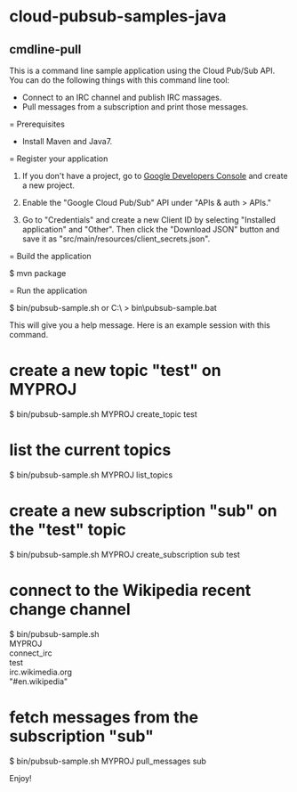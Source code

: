 cloud-pubsub-samples-java
=========================

cmdline-pull
------------

This is a command line sample application using the Cloud Pub/Sub
API. You can do the following things with this command line tool:

* Connect to an IRC channel and publish IRC massages.
* Pull messages from a subscription and print those messages.

= Prerequisites

- Install Maven and Java7.

= Register your application

1. If you don't have a project, go to [Google Developers Console][1]
   and create a new project.

2. Enable the "Google Cloud Pub/Sub" API under "APIs & auth > APIs."

3. Go to "Credentials" and create a new Client ID by selecting
   "Installed application" and "Other". Then click the "Download JSON"
   button and save it as "src/main/resources/client_secrets.json".

= Build the application

  $ mvn package

= Run the application

  $ bin/pubsub-sample.sh
  or
  C:\ > bin\pubsub-sample.bat

  This will give you a help message. Here is an example session with
  this command.

  # create a new topic "test" on MYPROJ
  $ bin/pubsub-sample.sh MYPROJ create_topic test

  # list the current topics
  $ bin/pubsub-sample.sh MYPROJ list_topics

  # create a new subscription "sub" on the "test" topic
  $ bin/pubsub-sample.sh MYPROJ create_subscription sub test

  # connect to the Wikipedia recent change channel
  $ bin/pubsub-sample.sh \
    MYPROJ \
    connect_irc \
    test \
    irc.wikimedia.org \
    "#en.wikipedia"

  # fetch messages from the subscription "sub"
  $ bin/pubsub-sample.sh MYPROJ pull_messages sub

Enjoy!


[1]: https://console.developers.google.com/project
